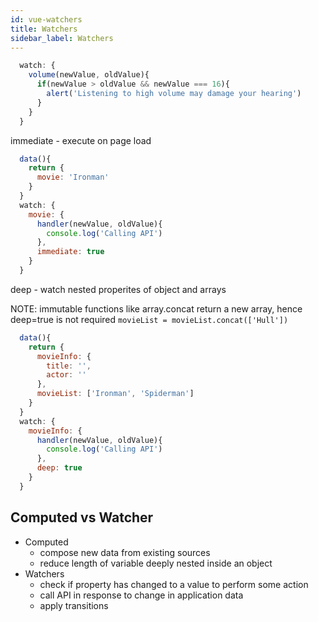 ```yaml
---
id: vue-watchers
title: Watchers
sidebar_label: Watchers
---
```


```jsx
  watch: {
    volume(newValue, oldValue){
      if(newValue > oldValue && newValue === 16){
        alert('Listening to high volume may damage your hearing')
      }
    }
  }
```

immediate - execute on page load

```jsx
  data(){
    return {
      movie: 'Ironman'
    }
  }
  watch: {
    movie: {
      handler(newValue, oldValue){
        console.log('Calling API')
      },
      immediate: true
    }
  }
```

deep - watch nested properites of object and arrays

NOTE: immutable functions like array.concat return a new array, hence deep=true is not required `movieList = movieList.concat(['Hull'])`

```jsx
  data(){
    return {
      movieInfo: {
        title: '',
        actor: ''
      },
      movieList: ['Ironman', 'Spiderman']
    }
  }
  watch: {
    movieInfo: {
      handler(newValue, oldValue){
        console.log('Calling API')
      },
      deep: true
    }
  }
```

## Computed vs Watcher

- Computed
  - compose new data from existing sources
  - reduce length of variable deeply nested inside an object
- Watchers
  - check if property has changed to a value to perform some action
  - call API in response to change in application data
  - apply transitions
  